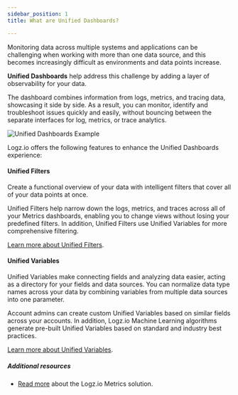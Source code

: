 ```yaml
---
sidebar_position: 1
title: What are Unified Dashboards?

---
```



Monitoring data across multiple systems and applications can be challenging when working with more than one data source, and this becomes increasingly difficult as environments and data points increase.

**Unified Dashboards** help address this challenge by adding a layer of observability for your data. 

The dashboard combines information from logs, metrics, and tracing data, showcasing it side by side. As a result, you can monitor, identify and troubleshoot issues quickly and easily, without bouncing between the separate interfaces for log, metrics, or trace analytics.

![Unified Dashboards Example](https://dytvr9ot2sszz.cloudfront.net/logz-docs/Infrastructure-monitoring/unified-dashboards-main.png)

Logz.io offers the following features to enhance the Unified Dashboards experience: 

#### Unified Filters

Create a functional overview of your data with intelligent filters that cover all of your data points at once. 

Unified Filters help narrow down the logs, metrics, and traces across all of your Metrics dashboards, enabling you to change views without losing your predefined filters. In addition, Unified Filters use Unified Variables for more comprehensive filtering.

[Learn more about Unified Filters](https://docs.logz.io/user-guide/accounts/unified_filters.html).


#### Unified Variables

Unified Variables make connecting fields and analyzing data easier, acting as a directory for your fields and data sources. You can normalize data type names across your data by combining variables from multiple data sources into one parameter.

Account admins can create custom Unified Variables based on similar fields across your accounts. In addition, Logz.io Machine Learning algorithms generate pre-built Unified Variables based on standard and industry best practices.

[Learn more about Unified Variables](https://docs.logz.io/user-guide/accounts/unified_variables.html).


##### Additional resources

* [Read more](https://docs.logz.io/user-guide/infrastructure-monitoring/metrics-logzio) about the Logz.io Metrics solution.
